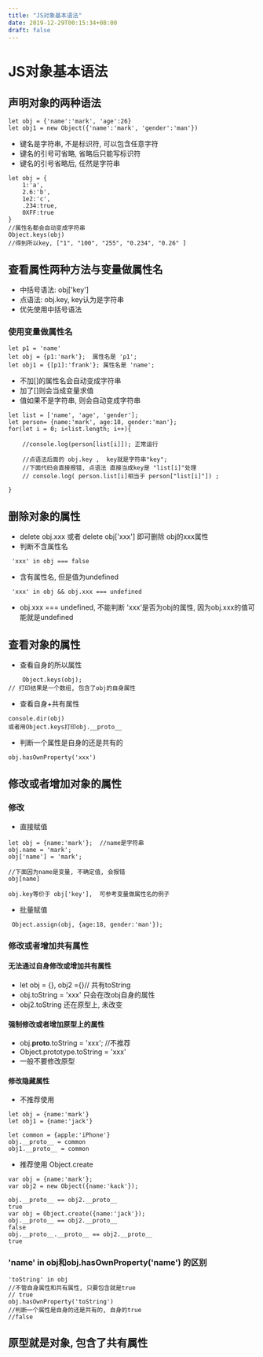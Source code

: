 ```yaml
---
title: "JS对象基本语法"
date: 2019-12-29T00:15:34+08:00
draft: false
---
```


# JS对象基本语法

## 声明对象的两种语法
```
let obj = {'name':'mark', 'age':26}
let obj1 = new Object({'name':'mark', 'gender':'man'})
```
* 键名是字符串, 不是标识符, 可以包含任意字符
* 键名的引号可省略, 省略后只能写标识符
* 键名的引号省略后, 任然是字符串

```
let obj = {
    1:'a',
    2.6:'b',
    1e2:'c',
    .234:true,
    0XFF:true
}
//属性名都会自动变成字符串
Object.keys(obj)
//得到所以key, ["1", "100", "255", "0.234", "0.26" ]
```
## 查看属性两种方法与变量做属性名

* 中括号语法: obj['key']
* 点语法: obj.key,  key认为是字符串
* 优先使用中括号语法

### 使用变量做属性名

```
let p1 = 'name'
let obj = {p1:'mark'};  属性名是 'p1';
let obj1 = {[p1]:'frank'}; 属性名是 'name';
```
* 不加[]的属性名会自动变成字符串
* 加了[]则会当成变量求值
* 值如果不是字符串, 则会自动变成字符串

```
let list = ['name', 'age', 'gender'];
let person= {name:'mark', age:18, gender:'man'};
for(let i = 0; i<list.length; i++){
        
    //console.log(person[list[i]]); 正常运行
    
    //点语法后面的 obj.key ,  key就是字符串"key";
    //下面代码会直接报错, 点语法 直接当成key是 "list[i]"处理
    // console.log( person.list[i]相当于 person["list[i]"]) ;
    
}

```

## 删除对象的属性

* delete obj.xxx 或者 delete obj['xxx']
即可删除 obj的xxx属性
* 判断不含属性名
```
 'xxx' in obj === false
```
* 含有属性名, 但是值为undefined
```
 'xxx' in obj && obj.xxx === undefined
```
* obj.xxx === undefined, 不能判断 'xxx'是否为obj的属性, 因为obj.xxx的值可能就是undefined
  
## 查看对象的属性

* 查看自身的所以属性
```
    Object.keys(obj); 
// 打印结果是一个数组, 包含了obj的自身属性
```
* 查看自身+共有属性
```
console.dir(obj)
或者用Object.keys打印obj.__proto__
```
* 判断一个属性是自身的还是共有的
```
obj.hasOwnProperty('xxx')
```

## 修改或者增加对象的属性

### 修改
* 直接赋值
```
let obj = {name:'mark'};  //name是字符串
obj.name = 'mark';
obj['name'] = 'mark';

//下面因为name是变量, 不确定值, 会报错
obj[name]

obj.key等价于 obj['key'],  可参考变量做属性名的例子

```
* 批量赋值
```
 Object.assign(obj, {age:18, gender:'man'});
```

### 修改或者增加共有属性

#### 无法通过自身修改或增加共有属性
* let obj = {}, obj2 ={}// 共有toString
* obj.toString = 'xxx' 只会在改obj自身的属性
* obj2.toString 还在原型上, 未改变

#### 强制修改或者增加原型上的属性

* obj.__proto__.toString = 'xxx'; //不推荐
* Object.prototype.toString = 'xxx'
* 一般不要修改原型


#### 修改隐藏属性

* 不推荐使用
```
let obj = {name:'mark'}
let obj1 = {name:'jack'}

let common = {apple:'iPhone'}
obj.__proto__ = common
obj1.__proto__ = common
```
* 推荐使用 Object.create
```
var obj = {name:'mark'};
var obj2 = new Object({name:'kack'});

obj.__proto__ == obj2.__proto__
true
var obj = Object.create({name:'jack'});
obj.__proto__ == obj2.__proto__
false
obj.__proto__.__proto__ == obj2.__proto__
true
```
### 'name' in obj和obj.hasOwnProperty('name') 的区别

```
'toString' in obj
//不管自身属性和共有属性, 只要包含就是true
// true
obj.hasOwnProperty('toString')
//判断一个属性是自身的还是共有的, 自身的true
//false
```

## 原型就是对象, 包含了共有属性